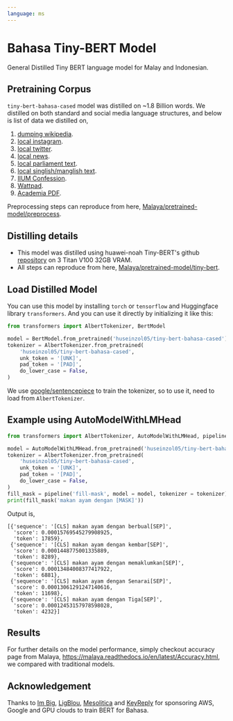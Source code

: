 ```yaml
---
language: ms
---
```


# Bahasa Tiny-BERT Model

General Distilled Tiny BERT language model for Malay and Indonesian. 

## Pretraining Corpus

`tiny-bert-bahasa-cased` model was distilled on ~1.8 Billion words. We distilled on both standard and social media language structures, and below is list of data we distilled on,

1. [dumping wikipedia](https://github.com/huseinzol05/Malaya-Dataset#wikipedia-1).
2. [local instagram](https://github.com/huseinzol05/Malaya-Dataset#instagram).
3. [local twitter](https://github.com/huseinzol05/Malaya-Dataset#twitter-1).
4. [local news](https://github.com/huseinzol05/Malaya-Dataset#public-news).
5. [local parliament text](https://github.com/huseinzol05/Malaya-Dataset#parliament).
6. [local singlish/manglish text](https://github.com/huseinzol05/Malaya-Dataset#singlish-text).
7. [IIUM Confession](https://github.com/huseinzol05/Malaya-Dataset#iium-confession).
8. [Wattpad](https://github.com/huseinzol05/Malaya-Dataset#wattpad).
9. [Academia PDF](https://github.com/huseinzol05/Malaya-Dataset#academia-pdf).

Preprocessing steps can reproduce from here, [Malaya/pretrained-model/preprocess](https://github.com/huseinzol05/Malaya/tree/master/pretrained-model/preprocess).

## Distilling details

- This model was distilled using huawei-noah Tiny-BERT's github [repository](https://github.com/huawei-noah/Pretrained-Language-Model/tree/master/TinyBERT) on 3 Titan V100 32GB VRAM.
- All steps can reproduce from here, [Malaya/pretrained-model/tiny-bert](https://github.com/huseinzol05/Malaya/tree/master/pretrained-model/tiny-bert).

## Load Distilled Model

You can use this model by installing `torch` or `tensorflow` and Huggingface library `transformers`. And you can use it directly by initializing it like this:  

```python
from transformers import AlbertTokenizer, BertModel

model = BertModel.from_pretrained('huseinzol05/tiny-bert-bahasa-cased')
tokenizer = AlbertTokenizer.from_pretrained(
    'huseinzol05/tiny-bert-bahasa-cased',
    unk_token = '[UNK]',
    pad_token = '[PAD]',
    do_lower_case = False,
)
```

We use [google/sentencepiece](https://github.com/google/sentencepiece) to train the tokenizer, so to use it, need to load from `AlbertTokenizer`.

## Example using AutoModelWithLMHead

```python
from transformers import AlbertTokenizer, AutoModelWithLMHead, pipeline

model = AutoModelWithLMHead.from_pretrained('huseinzol05/tiny-bert-bahasa-cased')
tokenizer = AlbertTokenizer.from_pretrained(
    'huseinzol05/tiny-bert-bahasa-cased',
    unk_token = '[UNK]',
    pad_token = '[PAD]',
    do_lower_case = False,
)
fill_mask = pipeline('fill-mask', model = model, tokenizer = tokenizer)
print(fill_mask('makan ayam dengan [MASK]'))
```

Output is,

```text
[{'sequence': '[CLS] makan ayam dengan berbual[SEP]',
  'score': 0.00015769545279908925,
  'token': 17859},
 {'sequence': '[CLS] makan ayam dengan kembar[SEP]',
  'score': 0.0001448775001335889,
  'token': 8289},
 {'sequence': '[CLS] makan ayam dengan memaklumkan[SEP]',
  'score': 0.00013484008377417922,
  'token': 6881},
 {'sequence': '[CLS] makan ayam dengan Senarai[SEP]',
  'score': 0.00013061291247140616,
  'token': 11698},
 {'sequence': '[CLS] makan ayam dengan Tiga[SEP]',
  'score': 0.00012453157978598028,
  'token': 4232}]
```

## Results

For further details on the model performance, simply checkout accuracy page from Malaya, https://malaya.readthedocs.io/en/latest/Accuracy.html, we compared with traditional models.

## Acknowledgement

Thanks to [Im Big](https://www.facebook.com/imbigofficial/), [LigBlou](https://www.facebook.com/ligblou), [Mesolitica](https://mesolitica.com/) and [KeyReply](https://www.keyreply.com/) for sponsoring AWS, Google and GPU clouds to train BERT for Bahasa. 


